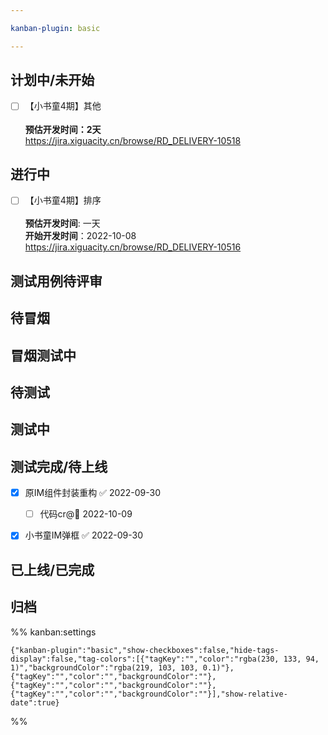 ```yaml
---

kanban-plugin: basic

---
```


## 计划中/未开始

- [ ] 【小书童4期】其他<br><br>**预估开发时间：2天**<br>https://jira.xiguacity.cn/browse/RD_DELIVERY-10518


## 进行中

- [ ] 【小书童4期】排序<br><br>**预估开发时间**: 一天 <br>**开始开发时间**：2022-10-08<br>https://jira.xiguacity.cn/browse/RD_DELIVERY-10516


## 测试用例待评审



## 待冒烟



## 冒烟测试中



## 待测试



## 测试中



## 测试完成/待上线

- [x] 原IM组件封装重构 ✅ 2022-09-30
	- [ ] 代码cr@📅 2022-10-09 
- [x] 小书童IM弹框 ✅ 2022-09-30


## 已上线/已完成



## 归档





%% kanban:settings
```
{"kanban-plugin":"basic","show-checkboxes":false,"hide-tags-display":false,"tag-colors":[{"tagKey":"","color":"rgba(230, 133, 94, 1)","backgroundColor":"rgba(219, 103, 103, 0.1)"},{"tagKey":"","color":"","backgroundColor":""},{"tagKey":"","color":"","backgroundColor":""},{"tagKey":"","color":"","backgroundColor":""}],"show-relative-date":true}
```
%%
